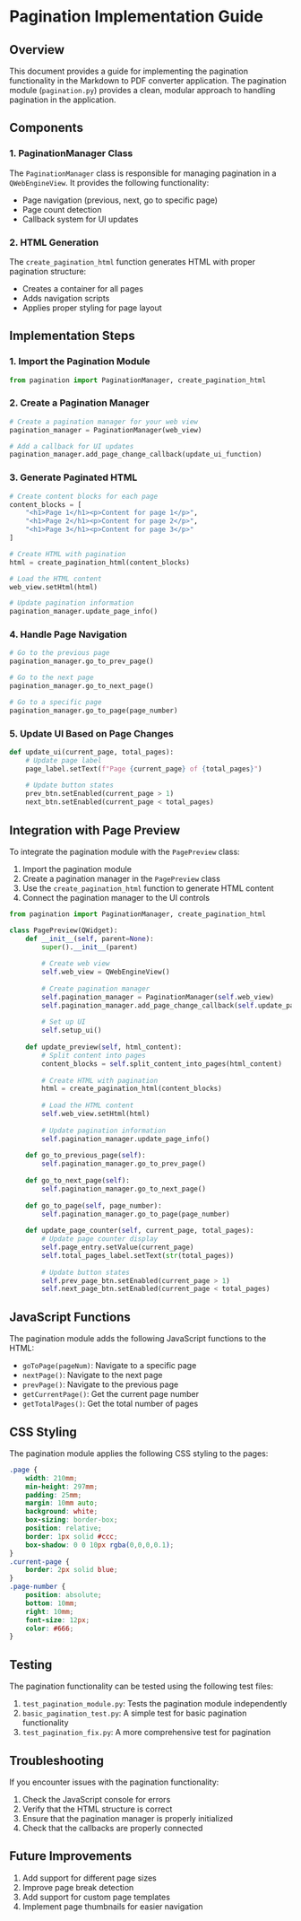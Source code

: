 # Pagination Implementation Guide

## Overview

This document provides a guide for implementing the pagination functionality in the Markdown to PDF converter application. The pagination module (`pagination.py`) provides a clean, modular approach to handling pagination in the application.

## Components

### 1. PaginationManager Class

The `PaginationManager` class is responsible for managing pagination in a `QWebEngineView`. It provides the following functionality:

- Page navigation (previous, next, go to specific page)
- Page count detection
- Callback system for UI updates

### 2. HTML Generation

The `create_pagination_html` function generates HTML with proper pagination structure:

- Creates a container for all pages
- Adds navigation scripts
- Applies proper styling for page layout

## Implementation Steps

### 1. Import the Pagination Module

```python
from pagination import PaginationManager, create_pagination_html
```

### 2. Create a Pagination Manager

```python
# Create a pagination manager for your web view
pagination_manager = PaginationManager(web_view)

# Add a callback for UI updates
pagination_manager.add_page_change_callback(update_ui_function)
```

### 3. Generate Paginated HTML

```python
# Create content blocks for each page
content_blocks = [
    "<h1>Page 1</h1><p>Content for page 1</p>",
    "<h1>Page 2</h1><p>Content for page 2</p>",
    "<h1>Page 3</h1><p>Content for page 3</p>"
]

# Create HTML with pagination
html = create_pagination_html(content_blocks)

# Load the HTML content
web_view.setHtml(html)

# Update pagination information
pagination_manager.update_page_info()
```

### 4. Handle Page Navigation

```python
# Go to the previous page
pagination_manager.go_to_prev_page()

# Go to the next page
pagination_manager.go_to_next_page()

# Go to a specific page
pagination_manager.go_to_page(page_number)
```

### 5. Update UI Based on Page Changes

```python
def update_ui(current_page, total_pages):
    # Update page label
    page_label.setText(f"Page {current_page} of {total_pages}")
    
    # Update button states
    prev_btn.setEnabled(current_page > 1)
    next_btn.setEnabled(current_page < total_pages)
```

## Integration with Page Preview

To integrate the pagination module with the `PagePreview` class:

1. Import the pagination module
2. Create a pagination manager in the `PagePreview` class
3. Use the `create_pagination_html` function to generate HTML content
4. Connect the pagination manager to the UI controls

```python
from pagination import PaginationManager, create_pagination_html

class PagePreview(QWidget):
    def __init__(self, parent=None):
        super().__init__(parent)
        
        # Create web view
        self.web_view = QWebEngineView()
        
        # Create pagination manager
        self.pagination_manager = PaginationManager(self.web_view)
        self.pagination_manager.add_page_change_callback(self.update_page_counter)
        
        # Set up UI
        self.setup_ui()
    
    def update_preview(self, html_content):
        # Split content into pages
        content_blocks = self.split_content_into_pages(html_content)
        
        # Create HTML with pagination
        html = create_pagination_html(content_blocks)
        
        # Load the HTML content
        self.web_view.setHtml(html)
        
        # Update pagination information
        self.pagination_manager.update_page_info()
    
    def go_to_previous_page(self):
        self.pagination_manager.go_to_prev_page()
    
    def go_to_next_page(self):
        self.pagination_manager.go_to_next_page()
    
    def go_to_page(self, page_number):
        self.pagination_manager.go_to_page(page_number)
    
    def update_page_counter(self, current_page, total_pages):
        # Update page counter display
        self.page_entry.setValue(current_page)
        self.total_pages_label.setText(str(total_pages))
        
        # Update button states
        self.prev_page_btn.setEnabled(current_page > 1)
        self.next_page_btn.setEnabled(current_page < total_pages)
```

## JavaScript Functions

The pagination module adds the following JavaScript functions to the HTML:

- `goToPage(pageNum)`: Navigate to a specific page
- `nextPage()`: Navigate to the next page
- `prevPage()`: Navigate to the previous page
- `getCurrentPage()`: Get the current page number
- `getTotalPages()`: Get the total number of pages

## CSS Styling

The pagination module applies the following CSS styling to the pages:

```css
.page {
    width: 210mm;
    min-height: 297mm;
    padding: 25mm;
    margin: 10mm auto;
    background: white;
    box-sizing: border-box;
    position: relative;
    border: 1px solid #ccc;
    box-shadow: 0 0 10px rgba(0,0,0,0.1);
}
.current-page {
    border: 2px solid blue;
}
.page-number {
    position: absolute;
    bottom: 10mm;
    right: 10mm;
    font-size: 12px;
    color: #666;
}
```

## Testing

The pagination functionality can be tested using the following test files:

1. `test_pagination_module.py`: Tests the pagination module independently
2. `basic_pagination_test.py`: A simple test for basic pagination functionality
3. `test_pagination_fix.py`: A more comprehensive test for pagination

## Troubleshooting

If you encounter issues with the pagination functionality:

1. Check the JavaScript console for errors
2. Verify that the HTML structure is correct
3. Ensure that the pagination manager is properly initialized
4. Check that the callbacks are properly connected

## Future Improvements

1. Add support for different page sizes
2. Improve page break detection
3. Add support for custom page templates
4. Implement page thumbnails for easier navigation
